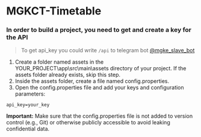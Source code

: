 # MGKCT-Timetable


### In order to build a project, you need to get and create a key for the API

> To get api_key you could write `/api` to telegram bot [@mgke_slave_bot](https://t.me/mgke_slave_bot)

1. Create a folder named assets in the YOUR_PROJECT\app\src\main\assets directory of your project. If the assets folder already exists, skip this step.
2. Inside the assets folder, create a file named config.properties.
3. Open the config.properties file and add your keys and configuration parameters:

```properties
api_key=your_key
```

**Important:** Make sure that the config.properties file is not added to version control (e.g., Git) or otherwise publicly accessible to avoid leaking confidential data.
